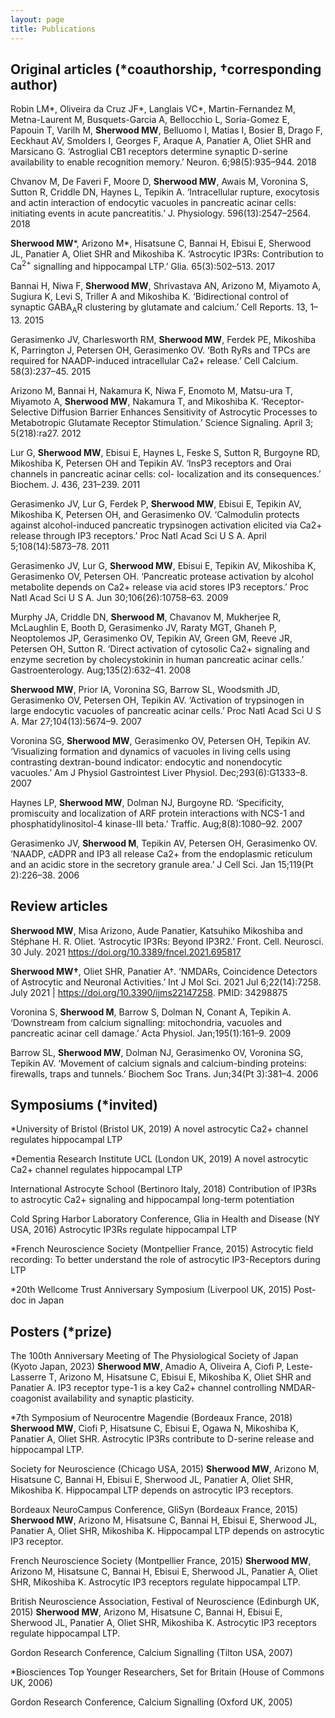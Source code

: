 ```yaml
---
layout: page
title: Publications
---
```


## Original articles (*coauthorship, †corresponding author)

Robin LM*, Oliveira da Cruz JF*, Langlais VC*, Martin-Fernandez M, Metna-Laurent M, Busquets-Garcia A, Bellocchio L, Soria-Gomez E, Papouin T, Varilh M, **Sherwood MW**, Belluomo I, Matias I, Bosier B, Drago F, Eeckhaut AV, Smolders I, Georges F, Araque A, Panatier A, Oliet SHR and Marsicano G. ‘Astroglial CB1 receptors determine synaptic D-serine availability to enable recognition memory.’ Neuron. 6;98(5):935–944. 2018

Chvanov M, De Faveri F, Moore D, **Sherwood MW**, Awais M, Voronina S, Sutton R, Criddle DN, Haynes L, Tepikin A. ‘Intracellular rupture, exocytosis and actin interaction of endocytic vacuoles in pancreatic acinar cells: initiating events in acute pancreatitis.’ J. Physiology. 596(13):2547–2564. 2018

**Sherwood MW***, Arizono M*, Hisatsune C, Bannai H, Ebisui E, Sherwood JL, Panatier A, Oliet SHR and Mikoshiba K. ‘Astrocytic IP3Rs: Contribution to Ca<sup>2+</sup> signalling and hippocampal LTP.’ Glia. 65(3):502–513. 2017

Bannai H, Niwa F, **Sherwood MW**, Shrivastava AN, Arizono M, Miyamoto A, Sugiura K, Levi S, Triller A and Mikoshiba K. ‘Bidirectional control of synaptic GABA<sub>A</sub>R clustering by glutamate and calcium.’ Cell Reports. 13, 1–13. 2015

Gerasimenko JV, Charlesworth RM, **Sherwood MW**, Ferdek PE, Mikoshiba K, Parrington J, Petersen OH, Gerasimenko OV. ‘Both RyRs and TPCs are required for NAADP-induced intracellular Ca2+ release.’ Cell Calcium. 58(3):237–45. 2015

Arizono M, Bannai H, Nakamura K, Niwa F, Enomoto M, Matsu-ura T, Miyamoto A, **Sherwood MW**, Nakamura T, and Mikoshiba K. ‘Receptor-Selective Diffusion Barrier Enhances Sensitivity of Astrocytic Processes to Metabotropic Glutamate Receptor Stimulation.’ Science Signaling. April 3; 5(218):ra27. 2012

Lur G, **Sherwood MW**, Ebisui E, Haynes L, Feske S, Sutton R, Burgoyne RD, Mikoshiba K, Petersen OH and Tepikin AV. ‘InsP3 receptors and Orai channels in pancreatic acinar cells: col- localization and its consequences.’ Biochem. J. 436, 231–239. 2011

Gerasimenko JV, Lur G, Ferdek P, **Sherwood MW**, Ebisui E, Tepikin AV, Mikoshiba K, Petersen OH, and Gerasimenko OV. ‘Calmodulin protects against alcohol-induced pancreatic trypsinogen activation elicited via Ca2+ release through IP3 receptors.’ Proc Natl Acad Sci U S A. April 5;108(14):5873–78. 2011

Gerasimenko JV, Lur G, **Sherwood MW**, Ebisui E, Tepikin AV, Mikoshiba K, Gerasimenko OV, Petersen OH. ‘Pancreatic protease activation by alcohol metabolite depends on Ca2+ release via acid stores IP3 receptors.’ Proc Natl Acad Sci U S A. Jun 30;106(26):10758–63. 2009

Murphy JA, Criddle DN, **Sherwood M**, Chavanov M, Mukherjee R, McLaughlin E, Booth D, Gerasimenko JV, Raraty MGT, Ghaneh P, Neoptolemos JP, Gerasimenko OV, Tepikin AV, Green GM, Reeve JR, Petersen OH, Sutton R. ‘Direct activation of cytosolic Ca2+ signaling and enzyme secretion by cholecystokinin in human pancreatic acinar cells.’ Gastroenterology. Aug;135(2):632–41. 2008

**Sherwood MW**, Prior IA, Voronina SG, Barrow SL, Woodsmith JD, Gerasimenko OV, Petersen OH, Tepikin AV. ‘Activation of trypsinogen in large endocytic vacuoles of pancreatic acinar cells.’ Proc Natl Acad Sci U S A. Mar 27;104(13):5674–9. 2007

Voronina SG, **Sherwood MW**, Gerasimenko OV, Petersen OH, Tepikin AV. ‘Visualizing formation and dynamics of vacuoles in living cells using contrasting dextran-bound indicator: endocytic and nonendocytic vacuoles.’ Am J Physiol Gastrointest Liver Physiol. Dec;293(6):G1333–8. 2007

Haynes LP, **Sherwood MW**, Dolman NJ, Burgoyne RD. ‘Specificity, promiscuity and localization of ARF protein interactions with NCS-1 and phosphatidylinositol-4 kinase-III beta.’ Traffic. Aug;8(8):1080–92. 2007

Gerasimenko JV, **Sherwood M**, Tepikin AV, Petersen OH, Gerasimenko OV. ‘NAADP, cADPR and IP3 all release Ca2+ from the endoplasmic reticulum and an acidic store in the secretory granule area.’ J Cell Sci. Jan 15;119(Pt 2):226–38. 2006


## Review articles

**Sherwood MW**, Misa Arizono, Aude Panatier, Katsuhiko Mikoshiba and Stéphane H. R. Oliet. ‘Astrocytic IP3Rs: Beyond IP3R2.’ Front. Cell. Neurosci. 30 July. 2021 https://doi.org/10.3389/fncel.2021.695817

**Sherwood MW†**, Oliet SHR, Panatier A†. ‘NMDARs, Coincidence Detectors of Astrocytic and Neuronal Activities.’ 
Int J Mol Sci. 2021 Jul 6;22(14):7258. July 2021 | https://doi.org/10.3390/ijms22147258. PMID: 34298875

Voronina S, **Sherwood M**, Barrow S, Dolman N, Conant A, Tepikin A. ‘Downstream from calcium signalling: mitochondria, vacuoles and pancreatic acinar cell damage.’ Acta Physiol. Jan;195(1):161–9. 2009

Barrow SL, **Sherwood MW**, Dolman NJ, Gerasimenko OV, Voronina SG, Tepikin AV. ‘Movement of calcium signals and calcium-binding proteins: firewalls, traps and tunnels.’ Biochem Soc Trans. Jun;34(Pt 3):381–4. 2006


## Symposiums (*invited)

*University of Bristol (Bristol UK, 2019) A novel astrocytic Ca2+ channel regulates hippocampal LTP

*Dementia Research Institute UCL (London UK, 2019) A novel astrocytic Ca2+ channel regulates hippocampal LTP

International Astrocyte School (Bertinoro Italy, 2018) Contribution of IP3Rs to astrocytic Ca2+ signaling and hippocampal long-term potentiation

Cold Spring Harbor Laboratory Conference, Glia in Health and Disease (NY USA, 2016) Astrocytic IP3Rs regulate hippocampal LTP

*French Neuroscience Society (Montpellier France, 2015) Astrocytic field recording: To better understand the role of astrocytic IP3-Receptors during LTP

*20th Wellcome Trust Anniversary Symposium (Liverpool UK, 2015) Post-doc in Japan


## Posters (*prize)

The 100th Anniversary Meeting of The Physiological Society of Japan (Kyoto Japan, 2023) **Sherwood MW**, Amadio A, Oliveira A, Ciofi P, Leste-Lasserre T, Arizono M, Hisatsune C, Ebisui E, Mikoshiba K, Oliet SHR and Panatier A. IP3 receptor type-1 is a key Ca2+ channel controlling NMDAR-coagonist availability and synaptic plasticity.

*7th Symposium of Neurocentre Magendie (Bordeaux France, 2018) **Sherwood MW**, Ciofi P, Hisatsune C, Ebisui E, Ogawa N, Mikoshiba K, Panatier A, Oliet SHR. Astrocytic IP3Rs contribute to D-serine release and hippocampal LTP.

Society for Neuroscience (Chicago USA, 2015) **Sherwood MW**, Arizono M, Hisatsune C, Bannai H, Ebisui E, Sherwood JL, Panatier A, Oliet SHR, Mikoshiba K. Hippocampal LTP depends on astrocytic IP3 receptors.

Bordeaux NeuroCampus Conference, GliSyn (Bordeaux France, 2015) **Sherwood MW**, Arizono M, Hisatsune C, Bannai H, Ebisui E, Sherwood JL, Panatier A, Oliet SHR, Mikoshiba K. Hippocampal LTP depends on astrocytic IP3 receptor.

French Neuroscience Society (Montpellier France, 2015) **Sherwood MW**, Arizono M, Hisatsune C, Bannai H, Ebisui E, Sherwood JL, Panatier A, Oliet SHR, Mikoshiba K. Astrocytic IP3 receptors regulate hippocampal LTP.

British Neuroscience Association, Festival of Neuroscience (Edinburgh UK, 2015) **Sherwood MW**, Arizono M, Hisatsune C, Bannai H, Ebisui E, Sherwood JL, Panatier A, Oliet SHR, Mikoshiba K. Astrocytic IP3 receptors regulate hippocampal LTP.

Gordon Research Conference, Calcium Signalling (Tilton USA, 2007)

*Biosciences Top Younger Researchers, Set for Britain (House of Commons UK, 2006)

Gordon Research Conference, Calcium Signalling (Oxford UK, 2005)
